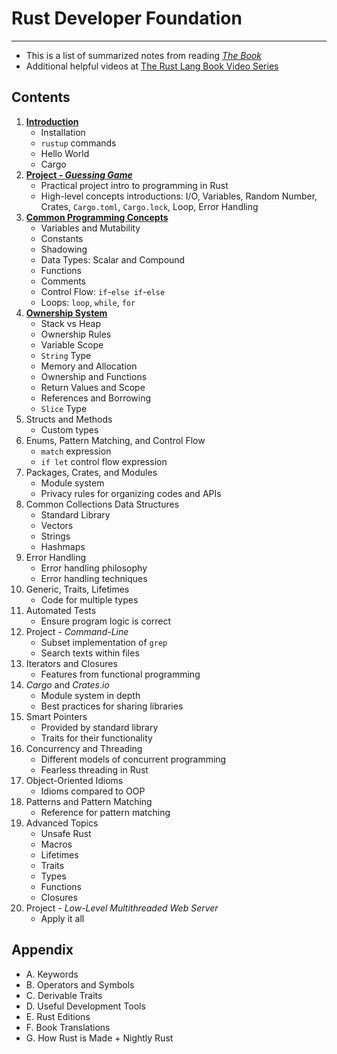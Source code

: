 # Rust Developer Foundation

---

- This is a list of summarized notes from reading [*The Book*](https://doc.rust-lang.org/book)
- Additional helpful videos at [The Rust Lang Book Video Series](https://www.youtube.com/playlist?list=PLai5B987bZ9CoVR-QEIN9foz4QCJ0H2Y8)

## Contents

1. [**Introduction**](./01.Introduction/)
   - Installation
   - `rustup` commands
   - Hello World
   - Cargo
2. [**Project - *Guessing Game***](./02.Project-Guessing-Game/)
   - Practical project intro to programming in Rust
   - High-level concepts introductions: I/O, Variables, Random Number, Crates, `Cargo.toml`, `Cargo.lock`, Loop, Error Handling
3. [**Common Programming Concepts**](./03.Common-Concepts/)
   - Variables and Mutability
   - Constants
   - Shadowing
   - Data Types: Scalar and Compound
   - Functions
   - Comments
   - Control Flow: `if`-`else if`-`else`
   - Loops: `loop`, `while`, `for`
4. [**Ownership System**](./04.Ownership/)
   - Stack vs Heap
   - Ownership Rules
   - Variable Scope
   - `String` Type
   - Memory and Allocation
   - Ownership and Functions
   - Return Values and Scope
   - References and Borrowing
   - `Slice` Type
5. Structs and Methods
   - Custom types
6. Enums, Pattern Matching, and Control Flow
   - `match` expression
   - `if let` control flow expression
7. Packages, Crates, and Modules
   - Module system
   - Privacy rules for organizing codes and APIs
8. Common Collections Data Structures
   - Standard Library
   - Vectors
   - Strings
   - Hashmaps
9. Error Handling
    - Error handling philosophy
    - Error handling techniques
10. Generic, Traits, Lifetimes
    - Code for multiple types
11. Automated Tests
    - Ensure program logic is correct
12. Project - *Command-Line*
    - Subset implementation of `grep`
    - Search texts within files
13. Iterators and Closures
    - Features from functional programming
14. *Cargo* and *Crates.io*
    - Module system in depth
    - Best practices for sharing libraries
15. Smart Pointers
    - Provided by standard library
    - Traits for their functionality
16. Concurrency and Threading
    - Different models of concurrent programming
    - Fearless threading in Rust
17. Object-Oriented Idioms
    - Idioms compared to OOP
18. Patterns and Pattern Matching
    - Reference for pattern matching
19. Advanced Topics
    - Unsafe Rust
    - Macros
    - Lifetimes
    - Traits
    - Types
    - Functions
    - Closures
20. Project - *Low-Level Multithreaded Web Server*
    - Apply it all

## Appendix

- A. Keywords
- B. Operators and Symbols
- C. Derivable Traits
- D. Useful Development Tools
- E. Rust Editions
- F. Book Translations
- G. How Rust is Made + Nightly Rust
